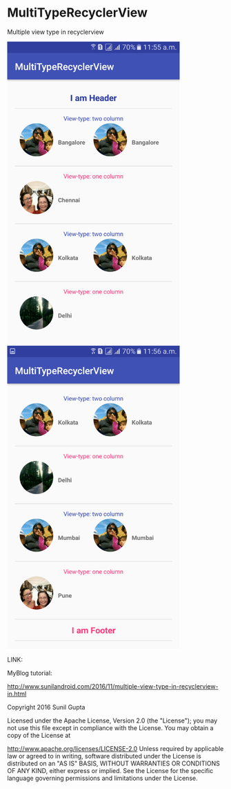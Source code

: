 # MultiTypeRecyclerView
Multiple view type in recyclerview


<img src="https://github.com/sunil676/MultiTypeRecyclerView/blob/master/Screenshot_20161127-115559.png" width="400" height="700"/>
<img src="https://github.com/sunil676/MultiTypeRecyclerView/blob/master/Screenshot_20161127-115606.png" width="400" height="700"/>

LINK:

MyBlog tutorial:

http://www.sunilandroid.com/2016/11/multiple-view-type-in-recyclerview-in.html

Copyright 2016 Sunil Gupta

Licensed under the Apache License, Version 2.0 (the "License"); you may not use this file except in compliance with the License. You may obtain a copy of the License at

http://www.apache.org/licenses/LICENSE-2.0 Unless required by applicable law or agreed to in writing, software distributed under the License is distributed on an "AS IS" BASIS, WITHOUT WARRANTIES OR CONDITIONS OF ANY KIND, either express or implied. See the License for the specific language governing permissions and limitations under the License.

